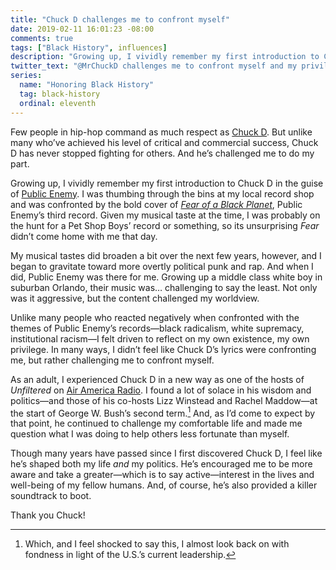 ```yaml
---
title: "Chuck D challenges me to confront myself"
date: 2019-02-11 16:01:23 -08:00
comments: true
tags: ["Black History", influences]
description: "Growing up, I vividly remember my first introduction to Chuck D in the guise of Public Enemy."
twitter_text: "@MrChuckD challenges me to confront myself and my privilege"
series:
  name: "Honoring Black History"
  tag: black-history
  ordinal: eleventh
---
```


Few people in hip-hop command as much respect as <a href="https://twitter.com/MrChuckD">Chuck D</a>. But unlike many who’ve achieved his level of critical and commercial success, Chuck D has never stopped fighting for others. And he’s challenged me to do my part.

<!-- more -->

Growing up, I vividly remember my first introduction to Chuck D in the guise of [Public Enemy](https://wikipedia.org/wiki/Public_Enemy_%28band%29). I was thumbing through the bins at my local record shop and was confronted by the bold cover of [<cite>Fear of a Black Planet</cite>](https://en.wikipedia.org/wiki/Fear_of_a_Black_Planet), Public Enemy’s third record. Given my musical taste at the time, I was probably on the hunt for a Pet Shop Boys’ record or something, so its unsurprising <cite>Fear</cite> didn’t come home with me that day.

My musical tastes did broaden a bit over the next few years, however, and I began to gravitate toward more overtly political punk and rap. And when I did, Public Enemy was there for me. Growing up a middle class white boy in suburban Orlando, their music was… challenging to say the least. Not only was it aggressive, but the content challenged my worldview.

Unlike many people who reacted negatively when confronted with the themes of Public Enemy’s records—black radicalism, white supremacy, institutional racism—I felt driven to reflect on my own existence, my own privilege. In many ways, I didn’t feel like Chuck D’s lyrics were confronting me, but rather challenging me to confront myself.

As an adult, I experienced Chuck D in a new way as one of the hosts of <cite>Unfiltered</cite> on [Air America Radio](https://www.nytimes.com/2004/03/31/arts/liberal-voices-some-sharp-get-new-home-on-radio-dial.html). I found a lot of solace in his wisdom and politics—and those of his co-hosts Lizz Winstead and Rachel Maddow—at the start of George W. Bush’s second term.[^1] And, as I’d come to expect by that point, he continued to challenge my comfortable life and made me question what I was doing to help others less fortunate than myself.

Though many years have passed since I first discovered Chuck D, I feel like he’s shaped both my life *and* my politics. He’s encouraged me to be more aware and take a greater—which is to say active—interest in the lives and well-being of my fellow humans. And, of course, he’s also provided a killer soundtrack to boot.

Thank you Chuck!

[^1]: Which, and I feel shocked to say this, I almost look back on with fondness in light of the U.S.’s current leadership.